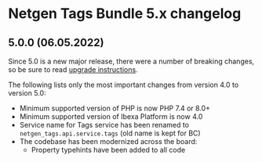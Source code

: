 Netgen Tags Bundle 5.x changelog
================================

5.0.0 (06.05.2022)
------------------

Since 5.0 is a new major release, there were a number of breaking changes, so be sure to read [upgrade instructions](UPGRADE.md#upgrade-from-40-to-50).

The following lists only the most important changes from version 4.0 to version 5.0:

* Minimum supported version of PHP is now PHP 7.4 or 8.0+
* Minimum supported version of Ibexa Platform is now 4.0
* Service name for Tags service has been renamed to `netgen_tags.api.service.tags` (old name is kept for BC) 
* The codebase has been modernized across the board:
    - Property typehints have been added to all code
